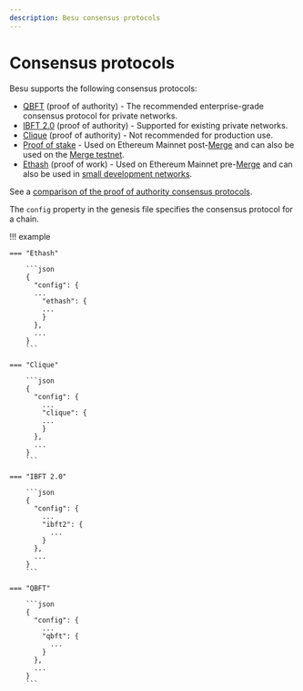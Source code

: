 ```yaml
---
description: Besu consensus protocols
---
```


# Consensus protocols

Besu supports the following consensus protocols:

* [QBFT](qbft.md) (proof of authority) - The recommended
  enterprise-grade consensus protocol for private networks.
* [IBFT 2.0](ibft.md) (proof of authority) - Supported for existing private networks.
* [Clique](clique.md) (proof of authority) - Not recommended for
  production use.
* [Proof of stake](https://docs.teku.consensys.net/en/latest/Concepts/Proof-of-Stake/) - Used on Ethereum Mainnet
  post-[Merge](../../../../public-networks/concepts/the-merge.md) and can also be used on the [Merge testnet](../../../../public-networks/tutorials/merge-testnet.md).
* [Ethash](https://ethereum.org/en/developers/docs/consensus-mechanisms/pow/) (proof of work) - Used on Ethereum Mainnet
  pre-[Merge](../../../../public-networks/concepts/the-merge.md) and can also be used in
  [small development networks](../../../tutorials/ethash.md).

See a [comparison of the proof of authority consensus protocols](../../../concepts/poa.md).

The `config` property in the genesis file specifies the consensus protocol for a chain.

!!! example

    === "Ethash"

        ```json
        {
          "config": {
          ...
            "ethash": {
            ...
            }
          },
          ...
        }
        ```

    === "Clique"

        ```json
        {
          "config": {
            ...
            "clique": {
            ...
            }
          },
          ...
        }
        ```

    === "IBFT 2.0"

        ```json
        {
          "config": {
            ...
            "ibft2": {
              ...
            }
          },
          ...
        }
        ```

    === "QBFT"

        ```json
        {
          "config": {
            ...
            "qbft": {
              ...
            }
          },
          ...
        }
        ```
